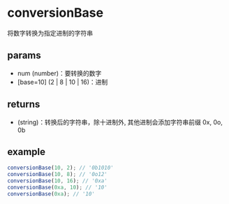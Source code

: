 # conversionBase

将数字转换为指定进制的字符串

## params

-   num (number)：要转换的数字
-   [base=10] (2 | 8 | 10 | 16)：进制

## returns

-   (string)：转换后的字符串，除十进制外, 其他进制会添加字符串前缀 0x, 0o, 0b

## example

```js
conversionBase(10, 2); // '0b1010'
conversionBase(10, 8); // '0o12'
conversionBase(10, 16); // '0xa'
conversionBase(0xa, 10); // '10'
conversionBase(0xa); // '10'
```
